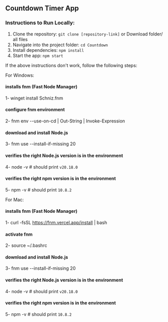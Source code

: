 ## Countdown Timer App

### Instructions to Run Locally:
1. Clone the repository: `git clone [repository-link]` or
   Download folder/ all files
3. Navigate into the project folder: `cd Countdown`
4. Install dependencies: `npm install`
5. Start the app: `npm start`



If the above instructions don't work, follow the following steps:


For Windows:
#### installs fnm (Fast Node Manager)
1- winget install Schniz.fnm
#### configure fnm environment
2- fnm env --use-on-cd | Out-String | Invoke-Expression
#### download and install Node.js
3- fnm use --install-if-missing 20
#### verifies the right Node.js version is in the environment
4- node -v # should print `v20.18.0`
#### verifies the right npm version is in the environment
5- npm -v # should print `10.8.2`

For Mac:
#### installs fnm (Fast Node Manager)
1- curl -fsSL https://fnm.vercel.app/install | bash
#### activate fnm
2- source ~/.bashrc
#### download and install Node.js
3- fnm use --install-if-missing 20
#### verifies the right Node.js version is in the environment
4- node -v # should print `v20.18.0`
#### verifies the right npm version is in the environment
5- npm -v # should print `10.8.2`
